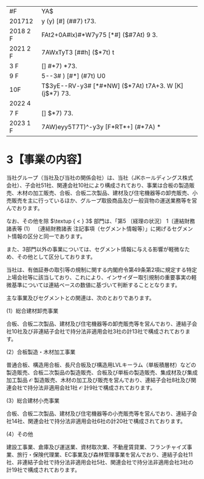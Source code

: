 <table><tr><td>#F</td><td>YA$</td></tr><tr><td>201712</td><td>y (y) [#] (##7) t73.</td></tr><tr><td>2018 2 F</td><td>FAt2+0A#lx)#*W7y75 [*#] ($#7At) 9 3.</td></tr><tr><td>2021 2 F</td><td>7AWxTyT3 [##h] ($*7t) t</td></tr><tr><td>3 F</td><td> [] #*7) *73.</td></tr><tr><td>9 F</td><td>5--3# ) [#*] (#7t) U0</td></tr><tr><td>10F</td><td>T$3yE--RV-y3# [*#*NW] ($*7At) t7A+3. W [K] (j$*7) 73.</td></tr><tr><td>2022 4 </td><td></td></tr><tr><td>7 F</td><td> [] $*7) 73.</td></tr><tr><td>2023 1 F</td><td>7AW)eyy5T7T)^-y3y [F*RT*+] (#*7A) *</td></tr></table>

# 3【事業の内容】

当社グループ（当社及び当社の関係会社）は、当社（JKホールディングス株式会社）、子会社51社、関連会社10社により構成されており、事業は合板の製造販売、木材の加工販売、合板、合板二次製品、建材及び住宅機器等の卸売販売、小売販売を主に行っているほか、グループ取扱商品及び一般貨物の運送業務等を営んでおります。

なお、その他を除 $\textup { < } 3$ 部門は、「第5 〔経理の状況〕 1〔連結財務諸表等 (1） 〔連結財務諸表 注記事項（セグメント情報等）」に掲げるセグメント情報の区分と同一であります。

また、3部門以外の事業については、セグメント情報に与える影響が軽微なため、その他として区分しております。

当社は、有価証券の取引等の規制に関する内閣府令第49条第2項に規定する特定上場会社等に該当しており、これにより、インサイダー取引規制の重要事実の軽微基準については連結ベースの数値に基づいて判断することとなります。

主な事業及びセグメントとの関連は、次のとおりであります。

(1）総合建材卸売事業

合板、合板二次製品、建材及び住宅機器等の卸売販売等を営んでおり、連結子会社10社及び非連結子会社で持分法非適用会社3社の計13社で構成されております。

(2）合板製造・木材加工事業

普通合板、構造用合板、長尺合板及び構造用LVLキーラム（単板積層材）などの製造販売、合板二次製品の製造販売、合板及び単板の製造販売、集成材及び集成加工製品 $\mathcal { O }$ 製造販売、木材の加工及び販売を営んでおり、連結子会社8社及び関連会社で持分法非適用会社1社 $\mathcal { O }$ 計9社で構成されております。

(3）総合建材小売事業

合板、合板二次製品、建材及び住宅機器等の小売販売等を営んでおり、連結子会社14社、関連会社で持分法非適用会社6社の計20社で構成されております。

(4）その他

建設工事業、倉庫及び運送業、資材取次業、不動産賃貸業、フランチャイズ事業、旅行・保険代理業、EC事業及び森林管理事業を営んでおり、連結子会社11社、非連結子会社で持分法非適用会社5社、関連会社で持分法非適用会社3社の計19社で構成されております。